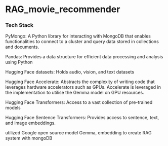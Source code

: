 # RAG_movie_recommender


### Tech Stack
PyMongo: A Python library for interacting with MongoDB that enables functionalities to connect to a cluster and query data stored in collections and documents.

Pandas: Provides a data structure for efficient data processing and analysis using Python

Hugging Face datasets: Holds audio, vision, and text datasets

Hugging Face Accelerate: Abstracts the complexity of writing code that leverages hardware accelerators such as GPUs. Accelerate is leveraged in the implementation to utilise the Gemma model on GPU resources.

Hugging Face Transformers: Access to a vast collection of pre-trained models

Hugging Face Sentence Transformers: Provides access to sentence, text, and image embeddings.

utilized Google open source model Gemma, embedding to create RAG system with mongoDB
